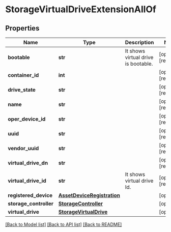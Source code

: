 # StorageVirtualDriveExtensionAllOf

## Properties
Name | Type | Description | Notes
------------ | ------------- | ------------- | -------------
**bootable** | **str** | It shows virtual drive is bootable.   | [optional] [readonly] 
**container_id** | **int** |  | [optional] [readonly] 
**drive_state** | **str** |  | [optional] [readonly] 
**name** | **str** |  | [optional] [readonly] 
**oper_device_id** | **str** |  | [optional] [readonly] 
**uuid** | **str** |  | [optional] [readonly] 
**vendor_uuid** | **str** |  | [optional] [readonly] 
**virtual_drive_dn** | **str** |  | [optional] [readonly] 
**virtual_drive_id** | **str** | It shows virtual drive Id.    | [optional] [readonly] 
**registered_device** | [**AssetDeviceRegistration**](.md) |  | [optional] 
**storage_controller** | [**StorageController**](.md) |  | [optional] 
**virtual_drive** | [**StorageVirtualDrive**](.md) |  | [optional] 

[[Back to Model list]](../README.md#documentation-for-models) [[Back to API list]](../README.md#documentation-for-api-endpoints) [[Back to README]](../README.md)


